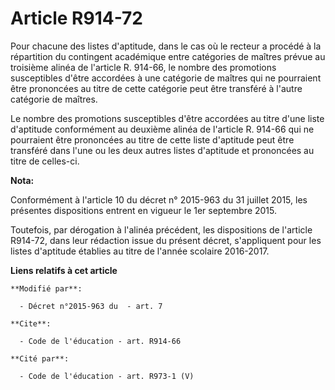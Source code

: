 # Article R914-72

Pour chacune des listes d'aptitude, dans le cas où le recteur a procédé à la répartition du contingent académique entre
catégories de maîtres prévue au troisième alinéa de l'article R. 914-66, le nombre des promotions susceptibles d'être
accordées à une catégorie de maîtres qui ne pourraient être prononcées au titre de cette catégorie peut être transféré à
l'autre catégorie de maîtres. 

Le nombre des promotions susceptibles d'être accordées au titre d'une liste d'aptitude conformément au deuxième alinéa de
l'article R. 914-66 qui ne pourraient être prononcées au titre de cette liste d'aptitude peut être transféré dans l'une ou
les deux autres listes d'aptitude et prononcées au titre de celles-ci.

**Nota:**

Conformément à l'article 10 du décret n° 2015-963 du 31 juillet 2015, les présentes dispositions entrent en vigueur le 1er
septembre 2015.

Toutefois, par dérogation à l'alinéa précédent, les dispositions de l'article R914-72, dans leur rédaction issue du présent
décret, s'appliquent pour les listes d'aptitude établies au titre de l'année scolaire 2016-2017.

**Liens relatifs à cet article**

	**Modifié par**:

	  - Décret n°2015-963 du  - art. 7

	**Cite**:

	  - Code de l'éducation - art. R914-66

	**Cité par**:

	  - Code de l'éducation - art. R973-1 (V)
